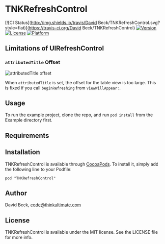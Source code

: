 # TNKRefreshControl

[![CI Status](http://img.shields.io/travis/David Beck/TNKRefreshControl.svg?style=flat)](https://travis-ci.org/David Beck/TNKRefreshControl)
[![Version](https://img.shields.io/cocoapods/v/TNKRefreshControl.svg?style=flat)](http://cocoadocs.org/docsets/TNKRefreshControl)
[![License](https://img.shields.io/cocoapods/l/TNKRefreshControl.svg?style=flat)](http://cocoadocs.org/docsets/TNKRefreshControl)
[![Platform](https://img.shields.io/cocoapods/p/TNKRefreshControl.svg?style=flat)](http://cocoadocs.org/docsets/TNKRefreshControl)

## Limitations of UIRefreshControl

### `attributedTitle` Offset

![attributedTitle offset](http://f.cl.ly/items/1t460h0Y322v3q3c093G/iOS%20Simulator%20Screen%20Shot%20Jan%2013,%202015,%2011.35.55%20AM.png)

When `attributedTitle` is set, the offset for the table view is too large. This is fixed if you call `beginRefreshing` from `viewWillAppear:`.


## Usage

To run the example project, clone the repo, and run `pod install` from the Example directory first.

## Requirements

## Installation

TNKRefreshControl is available through [CocoaPods](http://cocoapods.org). To install
it, simply add the following line to your Podfile:

    pod "TNKRefreshControl"

## Author

David Beck, code@thinkultimate.com

## License

TNKRefreshControl is available under the MIT license. See the LICENSE file for more info.

